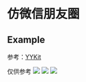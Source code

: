 # 仿微信朋友圈

## Example

参考：[YYKit](https://github.com/ibireme/YYKit)

仅供参考
![](https://github.com/MyNameZhangXinMiao/Material/blob/main/%E9%98%B2%E5%BE%AE%E4%BF%A1%E6%9C%8B%E5%8F%8B%E5%9C%88%E6%BC%94%E7%BB%8E%E8%A7%86%E9%A2%91.gif)
![](https://github.com/MyNameZhangXinMiao/Material/blob/main/%E9%98%B2%E5%BE%AE%E4%BF%A1%E6%9C%8B%E5%8F%8B%E5%9C%88%E6%BC%94%E7%BB%8E%E8%A7%86%E9%A2%912.gif)
![](https://github.com/MyNameZhangXinMiao/Material/blob/main/%E9%98%B2%E5%BE%AE%E4%BF%A1%E6%9C%8B%E5%8F%8B%E5%9C%88%E6%BC%94%E7%BB%8E%E8%A7%86%E9%A2%913.gif)
